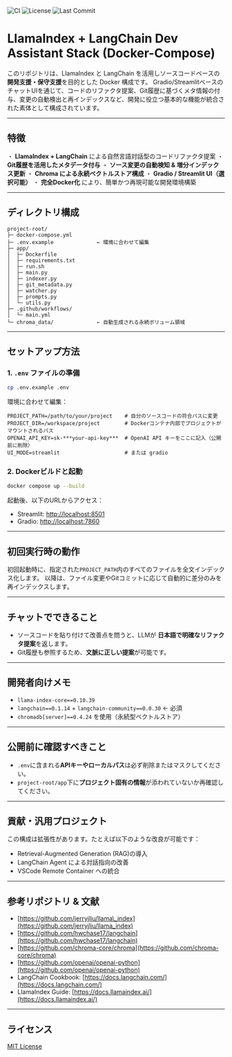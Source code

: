 ![CI](https://github.com/Y-Kato/GAAI00/actions/workflows/main.yml/badge.svg)
![License](https://img.shields.io/github/license/Y-Kato/GAAI00)
![Last Commit](https://img.shields.io/github/last-commit/Y-Kato/GAAI00)
# LlamaIndex + LangChain Dev Assistant Stack (Docker-Compose)

このリポジトリは、LlamaIndex と LangChain を活用しソースコードベースの**開発支援・保守支援**を目的とした Docker 構成です。
Gradio/StreamlitベースのチャットUIを通じて、コードのリファクタ提案、Git履歴に基づくメタ情報の付与、変更の自動検出と再インデックスなど、開発に役立つ基本的な機能が統合された素体として構成されています。

---

## 特徴

・ **LlamaIndex + LangChain** による自然言語対話型のコードリファクタ提案
・ **Git履歴を活用したメタデータ付与**
・ **ソース変更の自動検知 & 増分インデックス更新**
・ **Chroma による永続ベクトルストア構成**
・ **Gradio / Streamlit UI（選択可能）**
・ **完全Docker化** により、簡単かつ再現可能な開発環境構築

---

## ディレクトリ構成

```
project-root/
├─ docker-compose.yml
├─ .env.example              ← 環境に合わせて編集
├─ app/
│  ├─ Dockerfile
│  ├─ requirements.txt
│  ├─ run.sh
│  ├─ main.py
│  ├─ indexer.py
│  ├─ git_metadata.py
│  ├─ watcher.py
│  ├─ prompts.py
│  └─ utils.py
├─ .github/workflows/
│  └─ main.yml
└─ chroma_data/              ← 自動生成される永続ボリューム領域
```

---

## セットアップ方法

### 1. `.env` ファイルの準備

```bash
cp .env.example .env
```

環境に合わせて編集：

```dotenv
PROJECT_PATH=/path/to/your/project    # 自分のソースコードの符合パスに変更
PROJECT_DIR=/workspace/project        # Dockerコンテナ内部でプロジェクトがマウントされるパス
OPENAI_API_KEY=sk-***your-api-key***  # OpenAI API キーをここに記入（公開前に削除）
UI_MODE=streamlit                     # または gradio
```

### 2. Dockerビルドと起動

```bash
docker compose up --build
```

起動後、以下のURLからアクセス：

* Streamlit: [http://localhost:8501](http://localhost:8501)
* Gradio: [http://localhost:7860](http://localhost:7860)

---

## 初回実行時の動作

初回起動時に、指定された`PROJECT_PATH`内のすべてのファイルを全文インデックス化します。
以降は、ファイル変更やGitコミットに応じて自動的に差分のみを再インデックスします。

---

## チャットでできること

* ソースコードを貼り付けて改善点を問うと、LLMが **日本語で明確なリファクタ提案**を返します。
* Git履歴も参照するため、**文脈に正しい提案**が可能です。

---

## 開発者向けメモ

* `llama-index-core==0.10.39`
* `langchain==0.1.14` + `langchain-community==0.0.30` ← 必須
* `chromadb[server]==0.4.24` を使用（永続型ベクトルストア）

---

## 公開前に確認すべきこと

* `.env`に含まれる**APIキーやローカルパス**は必ず削除またはマスクしてください。
* `project-root/app`下に**プロジェクト固有の情報**が添われていないか再確認してください。

---

##  貢献・汎用プロジェクト

この構成は拡張性があります。たとえば以下のような改良が可能です：

* Retrieval-Augmented Generation (RAG)の導入
* LangChain Agent による対話指向の改善
* VSCode Remote Container への統合

---

## 参考リポジトリ & 文献

* [https://github.com/jerryjliu/llama\_index](https://github.com/jerryjliu/llama_index)
* [https://github.com/hwchase17/langchain](https://github.com/hwchase17/langchain)
* [https://github.com/chroma-core/chroma](https://github.com/chroma-core/chroma)
* [https://github.com/openai/openai-python](https://github.com/openai/openai-python)
* LangChain Cookbook: [https://docs.langchain.com/](https://docs.langchain.com/)
* LlamaIndex Guide: [https://docs.llamaindex.ai/](https://docs.llamaindex.ai/)

---

## ライセンス

[MIT License](LICENSE)
